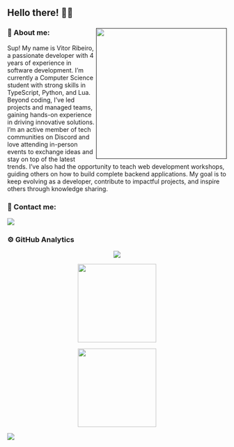 ## Hello there! 👋🏽

<div>
  
<a href=""><img height="300px" src="./img/Innovation-amico.png" alt="" border="0" align="right"></a>

### 📘 About me:

<p align="left"> Sup! My name is Vitor Ribeiro, a passionate developer with 4 years of experience in software development. I’m currently a Computer Science student with strong skills in TypeScript, Python, and Lua. Beyond coding, I’ve led projects and managed teams, gaining hands-on experience in driving innovative solutions. I’m an active member of tech communities on Discord and love attending in-person events to exchange ideas and stay on top of the latest trends. I’ve also had the opportunity to teach web development workshops, guiding others on how to build complete backend applications. My goal is to keep evolving as a developer, contribute to impactful projects, and inspire others through knowledge sharing.</p>
  
</div>

### 👔 Contact me:
<a href="https://www.linkedin.com/in/vitorribeiro7/" target="_blank"><img src="https://img.shields.io/badge/-LinkedIn-1b98ff?style=for-the-badge&logo=linkedin&logoColor=white" target="_blank"></a>

### ⚙️ GitHub Analytics
<p align='center'><img widht="100%" src="https://streak-stats.demolab.com?user=vitorRibeiro7&date_format=j%20M%5B%20Y%5D&border=1b98ff&ring=D8D9DA&fire=D8D9DA&stroke=D8D9DA&background=0D1117&currStreakNum=D8D9DA&sideNums=1b98ff&currStreakLabel=1b98ff&sideLabels=D8D9DA&dates=D8D9DA&card_width=800"/></p>
<p align='center'> <img height="180em" src="https://github-readme-stats.vercel.app/api?username=vitorribeiro7&show_icons=true&theme=github_dark&include_all_commits=true&count_private=true&&border_color=1b98ff&text_color=fff&title_color=fff&icon_color=1b98ff&card_width=700"/></p>
<p align='center'> <img height="180em" src="https://github-readme-stats.vercel.app/api/top-langs/?username=vitorribeiro7&layout=compact&langs_count=8&theme=github_dark&border_color=1b98ff&text_color=fff&title_color=fff&icon_color=1b98ff&&hide=css,c&card_width=400"/></p>



<div></div>
  <img src="https://komarev.com/ghpvc/?username=vitorRibeiro7&color=1b98ff"/>
 

